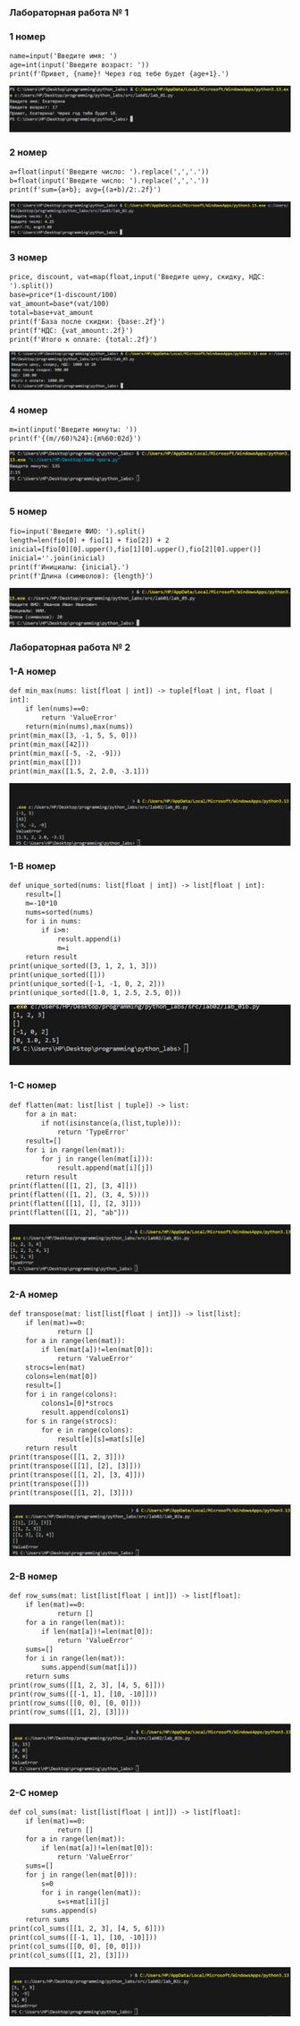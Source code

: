 ### Лабораторная работа № 1
### 1 номер

```
name=input('Введите имя: ')
age=int(input('Введите возраст: '))
print(f'Привет, {name}! Через год тебе будет {age+1}.')
```

![01_greeting](/images/lab01/Снимок%20экрана%202025-09-17%20165619.png)

### 2 номер

```
a=float(input('Введите число: ').replace(',','.'))
b=float(input('Введите число: ').replace(',','.'))
print(f'sum={a+b}; avg={(a+b)/2:.2f}')
```

![02_sum_avg](/images/lab01/Снимок%20экрана%202025-09-17%20170604.png)

### 3 номер

```
price, discount, vat=map(float,input('Введите цену, скидку, НДС: ').split())
base=price*(1-discount/100)
vat_amount=base*(vat/100)
total=base+vat_amount
print(f'База после скидки: {base:.2f}')
print(f'НДС: {vat_amount:.2f}')
print(f'Итого к оплате: {total:.2f}')
```

![03_discount_vat](/images/lab01/Снимок%20экрана%202025-09-17%20170853.png)

### 4 номер

```
m=int(input('Введите минуты: '))
print(f'{(m//60)%24}:{m%60:02d}')
```

![04_minutes_to_hhmm](/images/lab01/Снимок%20экрана%202025-09-17%20173433.png)

### 5 номер

```
fio=input('Введите ФИО: ').split()
length=len(fio[0] + fio[1] + fio[2]) + 2
inicial=[fio[0][0].upper(),fio[1][0].upper(),fio[2][0].upper()]
inicial=''.join(inicial)
print(f'Инициалы: {inicial}.')
print(f'Длина (символов): {length}')
```

![05_initials_and_len.py](/images/lab01/Снимок%20экрана%202025-09-22%20112140.png)


### Лабораторная работа № 2
### 1-A номер

```
def min_max(nums: list[float | int]) -> tuple[float | int, float | int]:
    if len(nums)==0:
        return 'ValueError'
    return(min(nums),max(nums))
print(min_max([3, -1, 5, 5, 0]))
print(min_max([42]))
print(min_max([-5, -2, -9]))
print(min_max([]))
print(min_max([1.5, 2, 2.0, -3.1]))
```

![01-A_arrays.py](/images/lab02/Снимок%20экрана%202025-09-24%20155533.png)

### 1-B номер

```
def unique_sorted(nums: list[float | int]) -> list[float | int]:
    result=[]
    m=-10*10
    nums=sorted(nums)
    for i in nums:
        if i>m:
            result.append(i)
            m=i
    return result
print(unique_sorted([3, 1, 2, 1, 3]))
print(unique_sorted([]))
print(unique_sorted([-1, -1, 0, 2, 2]))
print(unique_sorted([1.0, 1, 2.5, 2.5, 0]))
```

![01-B_arrays.py](/images/lab02/Снимок%20экрана%202025-09-29%20214002.png)

### 1-C номер

```
def flatten(mat: list[list | tuple]) -> list:
    for a in mat:
        if not(isinstance(a,(list,tuple))):
            return 'TypeError'
    result=[]
    for i in range(len(mat)):
        for j in range(len(mat[i])):
            result.append(mat[i][j])
    return result
print(flatten([[1, 2], [3, 4]]))
print(flatten(([1, 2], (3, 4, 5))))
print(flatten([[1], [], [2, 3]]))
print(flatten([[1, 2], "ab"]))
```

![01-C_arrays.py](/images/lab02/Снимок%20экрана%202025-09-29%20214215.png)

### 2-A номер

```
def transpose(mat: list[list[float | int]]) -> list[list]:
    if len(mat)==0:
            return []
    for a in range(len(mat)):
        if len(mat[a])!=len(mat[0]):
            return 'ValueError'
    strocs=len(mat)
    colons=len(mat[0])
    result=[]
    for i in range(colons):
        colons1=[0]*strocs
        result.append(colons1)
    for s in range(strocs):
        for e in range(colons):
            result[e][s]=mat[s][e]
    return result
print(transpose([[1, 2, 3]]))
print(transpose([[1], [2], [3]]))
print(transpose([[1, 2], [3, 4]]))
print(transpose([]))
print(transpose([[1, 2], [3]]))
```

![02-A_matrix.py](/images/lab02/Снимок%20экрана%202025-09-29%20214531.png)

### 2-B номер

```
def row_sums(mat: list[list[float | int]]) -> list[float]:
    if len(mat)==0:
            return []
    for a in range(len(mat)):
        if len(mat[a])!=len(mat[0]):
            return 'ValueError'
    sums=[]
    for i in range(len(mat)):
        sums.append(sum(mat[i]))
    return sums
print(row_sums([[1, 2, 3], [4, 5, 6]]))
print(row_sums([[-1, 1], [10, -10]]))
print(row_sums([[0, 0], [0, 0]]))
print(row_sums([[1, 2], [3]]))
```

![02-B_matrix.py](/images/lab02/Снимок%20экрана%202025-09-29%20214820.png)

### 2-C номер

```
def col_sums(mat: list[list[float | int]]) -> list[float]:
    if len(mat)==0:
            return []
    for a in range(len(mat)):
        if len(mat[a])!=len(mat[0]):
            return 'ValueError'
    sums=[]
    for j in range(len(mat[0])):
        s=0
        for i in range(len(mat)):
            s=s+mat[i][j]
        sums.append(s)
    return sums
print(col_sums([[1, 2, 3], [4, 5, 6]]))
print(col_sums([[-1, 1], [10, -10]]))
print(col_sums([[0, 0], [0, 0]]))
print(col_sums([[1, 2], [3]]))
```

![02-C_matrix.py](/images/lab02/Снимок%20экрана%202025-09-29%20215014.png)